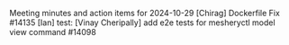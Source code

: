 Meeting minutes and action items for 2024-10-29
[Chirag]  Dockerfile Fix #14135
                    [Ian]  test: 
[Vinay Cheripally] add e2e tests for mesheryctl model view command #14098
